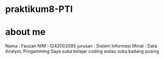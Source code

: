 # praktikum8-PTI
# about me
Nama : Fauzan
NIM : 1242002085
jurusan : Sistem Informasi
Minat : Data Analyst, Progamming
Saya suka belajar coding walau suka kadang pusing
